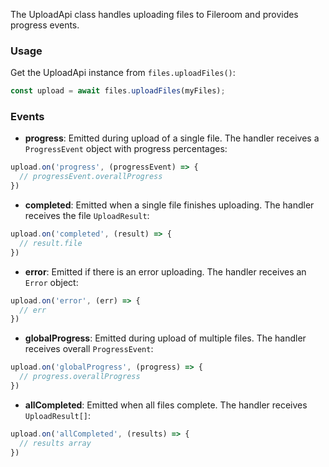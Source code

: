 The UploadApi class handles uploading files to Fileroom and provides progress events.

### Usage

Get the UploadApi instance from `files.uploadFiles()`:

```js
const upload = await files.uploadFiles(myFiles);
```

### Events

- **progress**: Emitted during upload of a single file. The handler receives a `ProgressEvent` object with progress percentages:

```js
upload.on('progress', (progressEvent) => {
  // progressEvent.overallProgress 
})
```

- **completed**: Emitted when a single file finishes uploading. The handler receives the file `UploadResult`: 

```js 
upload.on('completed', (result) => {
  // result.file 
})
```

- **error**: Emitted if there is an error uploading. The handler receives an `Error` object:

```js
upload.on('error', (err) => {
  // err 
})
```

- **globalProgress**: Emitted during upload of multiple files. The handler receives overall `ProgressEvent`:

```js
upload.on('globalProgress', (progress) => {
  // progress.overallProgress
})
```

- **allCompleted**: Emitted when all files complete. The handler receives `UploadResult[]`:

```js 
upload.on('allCompleted', (results) => {
  // results array
})
```


